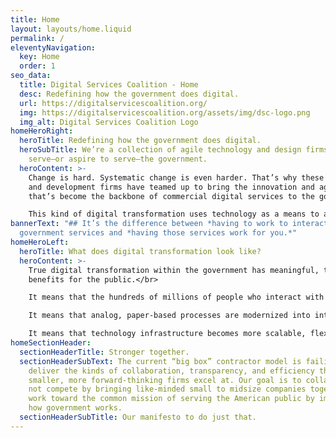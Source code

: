 ```yaml
---
title: Home
layout: layouts/home.liquid
permalink: /
eleventyNavigation:
  key: Home
  order: 1
seo_data:
  title: Digital Services Coalition - Home
  desc: Redefining how the government does digital.
  url: https://digitalservicescoalition.org/
  img: https://digitalservicescoalition.org/assets/img/dsc-logo.png
  img_alt: Digital Services Coalition Logo
homeHeroRight:
  heroTitle: Redefining how the government does digital.
  heroSubTitle: We’re a collection of agile technology and design firms that
    serve—or aspire to serve—the government.
  heroContent: >-
    Change is hard. Systematic change is even harder. That’s why these design
    and development firms have teamed up to bring the innovation and agility
    that’s become the backbone of commercial digital services to the government.<br>

    This kind of digital transformation uses technology as a means to a goal—to dramatically improve the performance, reach, and customer experience of government services.
bannerText: "## It’s the difference between *having to work to interact* with
  government services and *having those services work for you.*"
homeHeroLeft:
  heroTitle: What does digital transformation look like?
  heroContent: >-
    True digital transformation within the government has meaningful, tangible
    benefits for the public.</br>

    It means that the hundreds of millions of people who interact with our government could do so easily, efficiently, and dare we say, even enthusiastically through their phones, tablets, and computers.</br>

    It means that analog, paper-based processes are modernized into integrated, online workflows to speed up how the government works and save taxpayer dollars.</br>

    It means that technology infrastructure becomes more scalable, flexible, and secure, allowing services to work faster and more reliably.
homeSectionHeader:
  sectionHeaderTitle: Stronger together.
  sectionHeaderSubText: The current “big box” contractor model is failing to
    deliver the kinds of collaboration, transparency, and efficiency that
    smaller, more forward-thinking firms excel at. Our goal is to collaborate,
    not compete by bringing like-minded small to midsize companies together to
    work toward the common mission of serving the American public by improving
    how government works.
  sectionHeaderSubTitle: Our manifesto to do just that.
---
```


